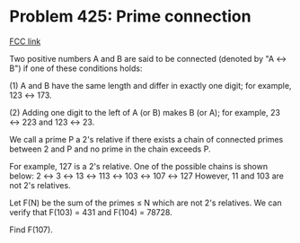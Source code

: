 # Problem 425: Prime connection

[FCC link](https://www.freecodecamp.org/learn/coding-interview-prep/project-euler/problem-425-prime-connection)

Two positive numbers A and B are said to be connected (denoted by "A ↔ B") if
one of these conditions holds:

(1) A and B have the same length and differ in exactly one digit; for example,
123 ↔ 173.

(2) Adding one digit to the left of A (or B) makes B (or A); for example, 23 ↔
223 and 123 ↔ 23.

We call a prime P a 2's relative if there exists a chain of connected primes
between 2 and P and no prime in the chain exceeds P.

For example, 127 is a 2's relative. One of the possible chains is shown below: 2
↔ 3 ↔ 13 ↔ 113 ↔ 103 ↔ 107 ↔ 127 However, 11 and 103 are not 2's relatives.

Let F(N) be the sum of the primes ≤ N which are not 2's relatives. We can verify
that F(103) = 431 and F(104) = 78728.

Find F(107).
